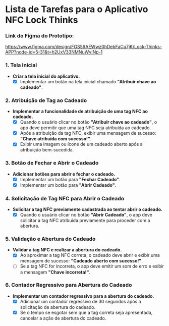# Lista de Tarefas para o Aplicativo NFC Lock Thinks

### Link do Figma do Prototipo: 
https://www.figma.com/design/FGS59AEWwz0hDebFaCu7jK/Lock-Thinks-APP?node-id=5-31&t=h2UxV33NMNuWyINp-1

### 1. Tela Inicial
- **Criar a tela inicial do aplicativo.**
  - [x] Implementar um botão na tela inicial chamado **"Atribuir chave ao cadeado"**.

### 2. Atribuição de Tag ao Cadeado
- **Implementar a funcionalidade de atribuição de uma tag NFC ao cadeado.**
  - [x] Quando o usuário clicar no botão **"Atribuir chave ao cadeado"**, o app deve permitir que uma tag NFC seja atribuída ao cadeado.
  - [x] Após a atribuição da tag NFC, exibir uma mensagem de sucesso: **"Chave atribuída com sucesso!"**.
  - [x] Exibir uma imagem ou ícone de um cadeado aberto após a atribuição bem-sucedida.

### 3. Botão de Fechar e Abrir o Cadeado
- **Adicionar botões para abrir e fechar o cadeado.**
  - [x] Implementar um botão para **"Fechar Cadeado"**.
  - [x] Implementar um botão para **"Abrir Cadeado"**.

### 4. Solicitação de Tag NFC para Abrir o Cadeado
- **Solicitar a tag NFC previamente cadastrada ao tentar abrir o cadeado.**
  - [x] Quando o usuário clicar no botão **"Abrir Cadeado"**, o app deve solicitar a tag NFC atribuída previamente para proceder com a abertura.

### 5. Validação e Abertura do Cadeado
- **Validar a tag NFC e realizar a abertura do cadeado.**
  - [x] Ao aproximar a tag NFC correta, o cadeado deve abrir e exibir uma mensagem de sucesso: **"Cadeado aberto com sucesso!"**.
  - [ ] Se a tag NFC for incorreta, o app deve emitir um som de erro e exibir a mensagem **"Chave incorreta!"**.

### 6. Contador Regressivo para Abertura do Cadeado
- **Implementar um contador regressivo para a abertura do cadeado.**
  - [x] Adicionar um contador regressivo de 30 segundos após a solicitação de abertura do cadeado.
  - [x] Se o tempo se esgotar sem que a tag correta seja apresentada, cancelar a ação de abertura do cadeado.
